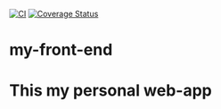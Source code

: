 [![CI](https://github.com/Abdulkeza/my-front-end/actions/workflows/github-actions-demo.yml/badge.svg)](https://github.com/Abdulkeza/my-front-end/actions/workflows/github-actions-demo.yml)
[![Coverage Status](https://coveralls.io/repos/github/Abdulkeza/my-front-end/badge.svg?branch=Setup-continuous-integration)](https://coveralls.io/github/Abdulkeza/my-front-end?branch=develop)

# my-front-end

# This my personal web-app
